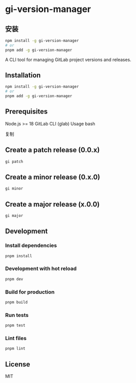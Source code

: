 # gi-version-manager

## 安装

```bash
npm install -g gi-version-manager
# or
pnpm add -g gi-version-manager
```

A CLI tool for managing GitLab project versions and releases.

## Installation

```bash
npm install -g gi-version-manager
# or
pnpm add -g gi-version-manager
```

## Prerequisites

Node.js >= 18
GitLab CLI (glab)
Usage
bash

复制

## Create a patch release (0.0.x)

```bash
gi patch
```

## Create a minor release (0.x.0)

```bash
gi minor
```

## Create a major release (x.0.0)

```bash
gi major
```

## Development

### Install dependencies

```bash
pnpm install
```

### Development with hot reload

```bash
pnpm dev
```

### Build for production

```bash
pnpm build
```

### Run tests

```bash
pnpm test
```

### Lint files

```bash
pnpm lint
```

## License

MIT
